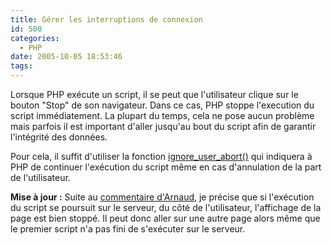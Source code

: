 ```yaml
---
title: Gérer les interruptions de connexion
id: 500
categories:
  - PHP
date: 2005-10-05 18:53:46
tags:
---
```


Lorsque PHP exécute un script, il se peut que l'utilisateur clique sur le bouton "Stop" de son navigateur. Dans ce cas, PHP stoppe l'execution du script immédiatement. La plupart du temps, cela ne pose aucun problème mais parfois il est important d'aller jusqu'au bout du script afin de garantir l'intégrité des données.

Pour cela, il suffit d'utiliser la fonction [ignore_user_abort()](http://www.php.net/manual/en/function.ignore-user-abort.php) qui indiquera à PHP de continuer l'exécution du script même en cas d'annulation de la part de l'utilisateur.

**Mise à jour :** Suite au [commentaire d'Arnaud](/blog/2005/10/05/482-gerer-les-interruptions-de-connexion#commentaire_2467), je précise que si l'exécution du script se poursuit sur le serveur, du côté de l'utilisateur, l'affichage de la page est bien stoppé. Il peut donc aller sur une autre page alors même que le premier script n'a pas fini de s'exécuter sur le serveur.